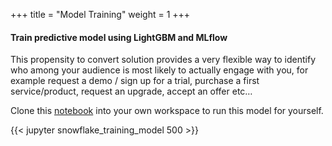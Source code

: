 +++
title = "Model Training"
weight = 1
+++

#### Train predictive model using LightGBM and MLflow

This propensity to convert solution provides a very flexible way to identify who among your audience is most likely to actually engage with you, for example request a demo / sign up for a trial, purchase a first service/product, request an upgrade, accept an offer etc…

Clone this [notebook](https://github.com/snowplow/composable-cdp-with-predictive-ml-modeling-accelerator/blob/main/content/predictive_ml_models/snowflake/static/snowflake_training_model.ipynb) into your own workspace to run this model for yourself.

{{< jupyter snowflake_training_model 500 >}}
